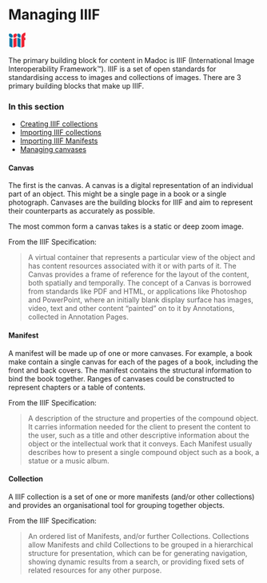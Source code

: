 # Managing IIIF

![](../../.gitbook/assets/image%20%284%29.png)

The primary building block for content in Madoc is IIIF \(International Image Interoperability Framework™\). IIIF is a set of open standards for standardising access to images and collections of images. There are 3 primary building blocks that make up IIIF.

### In this section

* [Creating IIIF collections](collections.md#creating-a-new-collection)
* [Importing IIIF collections](collections.md#importing-an-existing-collection)
* [Importing IIIF Manifests](manifests.md#importing-an-existing-manifest)
* [Managing canvases](canvases.md)

#### Canvas

The first is the canvas. A canvas is a digital representation of an individual part of an object. This might be a single page in a book or a single photograph. Canvases are the building blocks for IIIF and aim to represent their counterparts as accurately as possible.

The most common form a canvas takes is a static or deep zoom image. 

From the IIIF Specification:

> A virtual container that represents a particular view of the object and has content resources associated with it or with parts of it. The Canvas provides a frame of reference for the layout of the content, both spatially and temporally. The concept of a Canvas is borrowed from standards like PDF and HTML, or applications like Photoshop and PowerPoint, where an initially blank display surface has images, video, text and other content “painted” on to it by Annotations, collected in Annotation Pages.

#### Manifest

A manifest will be made up of one or more canvases. For example, a book make contain a single canvas for each of the pages of a book, including the front and back covers. The manifest contains the structural information to bind the book together. Ranges of canvases could be constructed to represent chapters or a table of contents. 

From the IIIF Specification:

> A description of the structure and properties of the compound object. It carries information needed for the client to present the content to the user, such as a title and other descriptive information about the object or the intellectual work that it conveys. Each Manifest usually describes how to present a single compound object such as a book, a statue or a music album.

#### Collection

A IIIF collection is a set of one or more manifests \(and/or other collections\) and provides an organisational tool for grouping together objects.

From the IIIF Specification:

> An ordered list of Manifests, and/or further Collections. Collections allow Manifests and child Collections to be grouped in a hierarchical structure for presentation, which can be for generating navigation, showing dynamic results from a search, or providing fixed sets of related resources for any other purpose.



